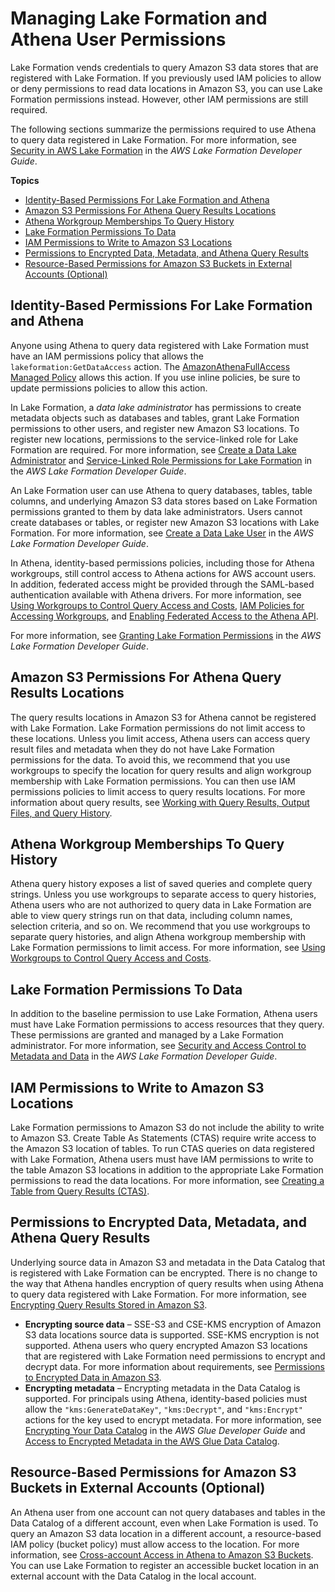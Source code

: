 # Managing Lake Formation and Athena User Permissions<a name="lf-athena-user-permissions"></a>

Lake Formation vends credentials to query Amazon S3 data stores that are registered with Lake Formation\. If you previously used IAM policies to allow or deny permissions to read data locations in Amazon S3, you can use Lake Formation permissions instead\. However, other IAM permissions are still required\.

The following sections summarize the permissions required to use Athena to query data registered in Lake Formation\. For more information, see [Security in AWS Lake Formation](https://docs.aws.amazon.com/lake-formation/latest/dg/security.html) in the *AWS Lake Formation Developer Guide*\.

**Topics**
+ [Identity\-Based Permissions For Lake Formation and Athena](#lf-athena-user-permissions-identity-based)
+ [Amazon S3 Permissions For Athena Query Results Locations](#lf-athena-user-permissions-query-results-locations)
+ [Athena Workgroup Memberships To Query History](#lf-athena-user-permissions-workgroup-memberships-query-history)
+ [Lake Formation Permissions To Data](#lf-athena-user-permissions-data)
+ [IAM Permissions to Write to Amazon S3 Locations](#lf-athena-user-permissions-s3-write)
+ [Permissions to Encrypted Data, Metadata, and Athena Query Results](#lf-athena-user-permissions-encrypted)
+ [Resource\-Based Permissions for Amazon S3 Buckets in External Accounts \(Optional\)](#lf-athena-user-permissions-s3-cross-account)

## Identity\-Based Permissions For Lake Formation and Athena<a name="lf-athena-user-permissions-identity-based"></a>

Anyone using Athena to query data registered with Lake Formation must have an IAM permissions policy that allows the `lakeformation:GetDataAccess` action\. The [AmazonAthenaFullAccess Managed Policy](amazonathenafullaccess-managed-policy.md) allows this action\. If you use inline policies, be sure to update permissions policies to allow this action\.

In Lake Formation, a *data lake administrator* has permissions to create metadata objects such as databases and tables, grant Lake Formation permissions to other users, and register new Amazon S3 locations\. To register new locations, permissions to the service\-linked role for Lake Formation are required\. For more information, see [Create a Data Lake Administrator](https://docs.aws.amazon.com/lake-formation/latest/dg/getting-started-setup.html#create-data-lake-admin) and [Service\-Linked Role Permissions for Lake Formation](https://docs.aws.amazon.com/lake-formation/latest/dg/service-linked-roles.html#service-linked-role-permissions) in the *AWS Lake Formation Developer Guide*\.

An Lake Formation user can use Athena to query databases, tables, table columns, and underlying Amazon S3 data stores based on Lake Formation permissions granted to them by data lake administrators\. Users cannot create databases or tables, or register new Amazon S3 locations with Lake Formation\. For more information, see [Create a Data Lake User](https://docs.aws.amazon.com/lake-formation/latest/dg/cloudtrail-tut-create-lf-user.html) in the *AWS Lake Formation Developer Guide*\.

In Athena, identity\-based permissions policies, including those for Athena workgroups, still control access to Athena actions for AWS account users\. In addition, federated access might be provided through the SAML\-based authentication available with Athena drivers\. For more information, see [Using Workgroups to Control Query Access and Costs](manage-queries-control-costs-with-workgroups.md), [ IAM Policies for Accessing Workgroups](workgroups-iam-policy.md), and [Enabling Federated Access to the Athena API](access-federation-saml.md)\.

For more information, see [Granting Lake Formation Permissions](https://docs.aws.amazon.com/lake-formation/latest/dg/lake-formation-permissions.html) in the *AWS Lake Formation Developer Guide*\.

## Amazon S3 Permissions For Athena Query Results Locations<a name="lf-athena-user-permissions-query-results-locations"></a>

The query results locations in Amazon S3 for Athena cannot be registered with Lake Formation\. Lake Formation permissions do not limit access to these locations\. Unless you limit access, Athena users can access query result files and metadata when they do not have Lake Formation permissions for the data\. To avoid this, we recommend that you use workgroups to specify the location for query results and align workgroup membership with Lake Formation permissions\. You can then use IAM permissions policies to limit access to query results locations\. For more information about query results, see [Working with Query Results, Output Files, and Query History](querying.md)\.

## Athena Workgroup Memberships To Query History<a name="lf-athena-user-permissions-workgroup-memberships-query-history"></a>

Athena query history exposes a list of saved queries and complete query strings\. Unless you use workgroups to separate access to query histories, Athena users who are not authorized to query data in Lake Formation are able to view query strings run on that data, including column names, selection criteria, and so on\. We recommend that you use workgroups to separate query histories, and align Athena workgroup membership with Lake Formation permissions to limit access\. For more information, see [Using Workgroups to Control Query Access and Costs](manage-queries-control-costs-with-workgroups.md)\.

## Lake Formation Permissions To Data<a name="lf-athena-user-permissions-data"></a>

In addition to the baseline permission to use Lake Formation, Athena users must have Lake Formation permissions to access resources that they query\. These permissions are granted and managed by a Lake Formation administrator\. For more information, see [Security and Access Control to Metadata and Data](https://docs.aws.amazon.com/lake-formation/latest/dg/security-data-access.html#security-data-access-permissions) in the *AWS Lake Formation Developer Guide*\.

## IAM Permissions to Write to Amazon S3 Locations<a name="lf-athena-user-permissions-s3-write"></a>

Lake Formation permissions to Amazon S3 do not include the ability to write to Amazon S3\. Create Table As Statements \(CTAS\) require write access to the Amazon S3 location of tables\. To run CTAS queries on data registered with Lake Formation, Athena users must have IAM permissions to write to the table Amazon S3 locations in addition to the appropriate Lake Formation permissions to read the data locations\. For more information, see [Creating a Table from Query Results \(CTAS\)](ctas.md)\.

## Permissions to Encrypted Data, Metadata, and Athena Query Results<a name="lf-athena-user-permissions-encrypted"></a>

Underlying source data in Amazon S3 and metadata in the Data Catalog that is registered with Lake Formation can be encrypted\. There is no change to the way that Athena handles encryption of query results when using Athena to query data registered with Lake Formation\. For more information, see [Encrypting Query Results Stored in Amazon S3](encrypting-query-results-stored-in-s3.md)\.
+ **Encrypting source data** – SSE\-S3 and CSE\-KMS encryption of Amazon S3 data locations source data is supported\. SSE\-KMS encryption is not supported\. Athena users who query encrypted Amazon S3 locations that are registered with Lake Formation need permissions to encrypt and decrypt data\. For more information about requirements, see [Permissions to Encrypted Data in Amazon S3](encryption.md#permissions-for-encrypting-and-decrypting-data)\. 
+ **Encrypting metadata** – Encrypting metadata in the Data Catalog is supported\. For principals using Athena, identity\-based policies must allow the `"kms:GenerateDataKey"`, `"kms:Decrypt"`, and `"kms:Encrypt"` actions for the key used to encrypt metadata\. For more information, see [Encrypting Your Data Catalog](https://docs.aws.amazon.com/glue/latest/dg/encrypt-glue-data-catalog.html) in the *AWS Glue Developer Guide* and [Access to Encrypted Metadata in the AWS Glue Data Catalog](access-encrypted-data-glue-data-catalog.md)\.

## Resource\-Based Permissions for Amazon S3 Buckets in External Accounts \(Optional\)<a name="lf-athena-user-permissions-s3-cross-account"></a>

An Athena user from one account can not query databases and tables in the Data Catalog of a different account, even when Lake Formation is used\. To query an Amazon S3 data location in a different account, a resource\-based IAM policy \(bucket policy\) must allow access to the location\. For more information, see [Cross\-account Access in Athena to Amazon S3 Buckets](cross-account-permissions.md)\. You can use Lake Formation to register an accessible bucket location in an external account with the Data Catalog in the local account\.